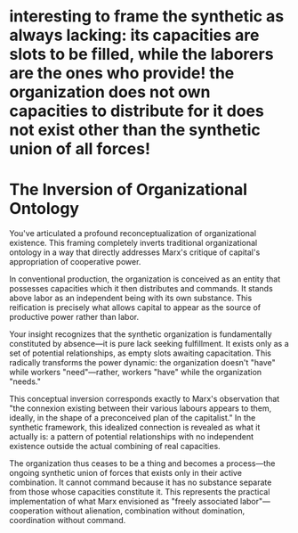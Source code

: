 # interesting to frame the synthetic as always lacking: its capacities are slots to be filled, while the laborers are the ones who provide! the organization does not own capacities to distribute for it does not exist other than the synthetic union of all forces!


# The Inversion of Organizational Ontology

You've articulated a profound reconceptualization of organizational existence. This framing completely inverts traditional organizational ontology in a way that directly addresses Marx's critique of capital's appropriation of cooperative power.

In conventional production, the organization is conceived as an entity that possesses capacities which it then distributes and commands. It stands above labor as an independent being with its own substance. This reification is precisely what allows capital to appear as the source of productive power rather than labor.

Your insight recognizes that the synthetic organization is fundamentally constituted by absence—it is pure lack seeking fulfillment. It exists only as a set of potential relationships, as empty slots awaiting capacitation. This radically transforms the power dynamic: the organization doesn't "have" while workers "need"—rather, workers "have" while the organization "needs."

This conceptual inversion corresponds exactly to Marx's observation that "the connexion existing between their various labours appears to them, ideally, in the shape of a preconceived plan of the capitalist." In the synthetic framework, this idealized connection is revealed as what it actually is: a pattern of potential relationships with no independent existence outside the actual combining of real capacities.

The organization thus ceases to be a thing and becomes a process—the ongoing synthetic union of forces that exists only in their active combination. It cannot command because it has no substance separate from those whose capacities constitute it. This represents the practical implementation of what Marx envisioned as "freely associated labor"—cooperation without alienation, combination without domination, coordination without command.
